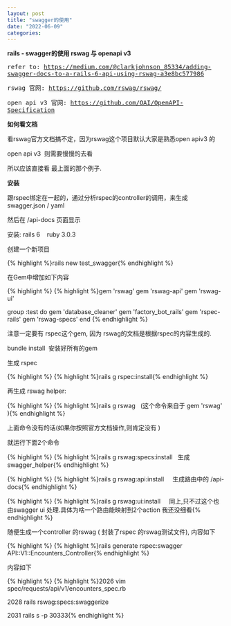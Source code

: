 ```yaml
---
layout: post
title: "swagger的使用"
date: "2022-06-09"
categories: 
---
```

<p><strong>rails - swagger的使用 rswag 与 openapi v3</strong></p>

<p><tt>refer to: <a href="https://medium.com/@clarkjohnson_85334/adding-swagger-docs-to-a-rails-6-api-using-rswag-a3e8bc577986">https://medium.com/@clarkjohnson_85334/adding-swagger-docs-to-a-rails-6-api-using-rswag-a3e8bc577986</a></tt></p>

<p><tt>rswag 官网:&nbsp;<a href="https://github.com/rswag/rswag/">https://github.com/rswag/rswag/</a></tt></p>

<p><tt>open api v3 官网:&nbsp;<a href="https://github.com/OAI/OpenAPI-Specification">https://github.com/OAI/OpenAPI-Specification</a></tt></p>

<p><strong>如何看文档</strong></p>

<p>看rswag官方文档搞不定，因为rswag这个项目默认大家是熟悉open apiv3 的</p>

<p>open api v3&nbsp; 则需要慢慢的去看</p>

<p>所以应该直接看 最上面的那个例子.</p>

<p><strong>安装</strong></p>

<p>跟rspec绑定在一起的，通过分析rspec的controller的调用，来生成swagger.json / yaml</p>

<p>然后在 /api-docs 页面显示</p>

<p>安装: rails 6&nbsp;&nbsp;&nbsp; ruby 3.0.3&nbsp;</p>

<p>创建一个新项目</p>

<p>{% highlight %}rails new test_swagger{% endhighlight %}</p>

<p>在Gem中增加如下内容</p>

{% highlight %}
{% highlight %}gem &#39;rswag&#39;
gem &#39;rswag-api&#39;
gem &#39;rswag-ui&#39;

group :test do
   gem &#39;database_cleaner&#39;
   gem &#39;factory_bot_rails&#39;
   gem &#39;rspec-rails&#39;
   gem &#39;rswag-specs&#39;
 end
{% endhighlight %}

<p>注意一定要有 rspec这个gem, 因为 rswag的文档是根据rspec的内容生成的.&nbsp;</p>

<p>bundle install&nbsp; 安装好所有的gem</p>

<p>生成 rspec</p>

{% highlight %}
{% highlight %}rails g rspec:install{% endhighlight %}

<p>再生成 rswag helper:&nbsp;</p>

{% highlight %}
{% highlight %}rails g rswag&nbsp; &nbsp;(这个命令来自于 gem &#39;rswag&#39; ){% endhighlight %}

<p>上面命令没有的话(如果你按照官方文档操作,则肯定没有 )</p>

<p>就运行下面2个命令</p>

{% highlight %}
{% highlight %}rails g rswag:specs:install&nbsp; &nbsp;生成swagger_helper{% endhighlight %}

{% highlight %}
{% highlight %}rails g rswag:api:install&nbsp; &nbsp; &nbsp;生成路由中的 /api-docs{% endhighlight %}

{% highlight %}
{% highlight %}rails g rswag:ui:install&nbsp; &nbsp; &nbsp;同上,只不过这个也由swagger ui 处理.具体为啥一个路由能映射到2个action 我还没细看{% endhighlight %}

<p>随便生成一个controller 的rswag ( 封装了rspec 的rswag测试文件), 内容如下</p>

{% highlight %}
{% highlight %}rails generate rspec:swagger API::V1::Encounters_Controller{% endhighlight %}

<p>内容如下</p>

{% highlight %}
{% highlight %}2026 vim spec/requests/api/v1/encounters_spec.rb

2028 rails rswag:specs:swaggerize

2031 rails s -p 30333{% endhighlight %}

